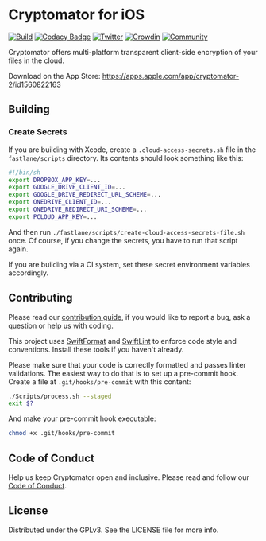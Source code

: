 # Cryptomator for iOS

[![Build](https://github.com/cryptomator/ios/actions/workflows/build.yml/badge.svg)](https://github.com/cryptomator/ios/actions/workflows/build.yml)
[![Codacy Badge](https://app.codacy.com/project/badge/Grade/efc080db52a5449fac50ffde8d8fd6bc)](https://www.codacy.com/gh/cryptomator/ios/dashboard)
[![Twitter](https://img.shields.io/badge/twitter-@Cryptomator-blue.svg?style=flat)](http://twitter.com/Cryptomator)
[![Crowdin](https://badges.crowdin.net/cryptomator/localized.svg)](https://translate.cryptomator.org/)
[![Community](https://img.shields.io/badge/help-Community-orange.svg)](https://community.cryptomator.org)

Cryptomator offers multi-platform transparent client-side encryption of your files in the cloud.

Download on the App Store: https://apps.apple.com/app/cryptomator-2/id1560822163

## Building

### Create Secrets

If you are building with Xcode, create a `.cloud-access-secrets.sh` file in the `fastlane/scripts` directory. Its contents should look something like this:

```sh
#!/bin/sh
export DROPBOX_APP_KEY=...
export GOOGLE_DRIVE_CLIENT_ID=...
export GOOGLE_DRIVE_REDIRECT_URL_SCHEME=...
export ONEDRIVE_CLIENT_ID=...
export ONEDRIVE_REDIRECT_URI_SCHEME=...
export PCLOUD_APP_KEY=...
```

And then run `./fastlane/scripts/create-cloud-access-secrets-file.sh` once. Of course, if you change the secrets, you have to run that script again.

If you are building via a CI system, set these secret environment variables accordingly.

## Contributing

Please read our [contribution guide](.github/CONTRIBUTING.md), if you would like to report a bug, ask a question or help us with coding.

This project uses [SwiftFormat](https://github.com/nicklockwood/SwiftFormat) and [SwiftLint](https://github.com/realm/SwiftLint) to enforce code style and conventions. Install these tools if you haven't already.

Please make sure that your code is correctly formatted and passes linter validations. The easiest way to do that is to set up a pre-commit hook. Create a file at `.git/hooks/pre-commit` with this content:

```sh
./Scripts/process.sh --staged
exit $?
```

And make your pre-commit hook executable:

```sh
chmod +x .git/hooks/pre-commit
```

## Code of Conduct

Help us keep Cryptomator open and inclusive. Please read and follow our [Code of Conduct](.github/CODE_OF_CONDUCT.md).

## License

Distributed under the GPLv3. See the LICENSE file for more info.
